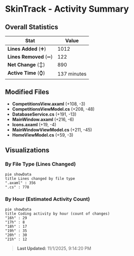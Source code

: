 # SkinTrack - Activity Summary 

## Overall Statistics

| Stat                   | Value                                                             |
| ---------------------- | ----------------------------------------------------------------- |
| **Lines Added** (➕)   | 1012                                          |
| **Lines Removed** (➖) | 122                                        |
| **Net Change** (↕)    | 890                |
| **Active Time** (⌚)   | 137 minutes |


## Modified Files
- **CompetitionsView.axaml** (+108, -3)
- **CompetitionsViewModel.cs** (+208, -48)
- **DatabaseService.cs** (+191, -13)
- **MainWindow.axaml** (+216, -6)
- **Icons.axaml** (+19, -4)
- **MainWindowViewModel.cs** (+211, -45)
- **HomeViewModel.cs** (+59, -3)

## Visualizations

### By File Type (Lines Changed)

```mermaid
pie showData
title Lines changed by file type
".axaml" : 356
".cs" : 778
```

### By Hour (Estimated Activity Count)

```mermaid
pie showData
title Coding activity by hour (count of changes)
"16h" : 29
"17h" : 8
"18h" : 17
"19h" : 35
"20h" : 30
"21h" : 12
```


> **Last Updated:** 11/1/2025, 9:14:20 PM